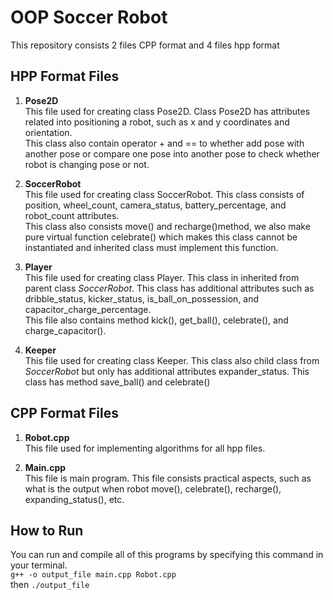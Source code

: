 # OOP Soccer Robot

This repository consists 2 files CPP format and 4 files hpp format

## HPP Format Files

1. **Pose2D** <br>
   This file used for creating class Pose2D.
   Class Pose2D has attributes related into positioning a robot, such as x and y coordinates and orientation. <br>
   This class also contain operator + and == to whether add pose with another pose or compare one pose into another pose to check whether robot is changing pose or not. <br>

2. **SoccerRobot** <br>
   This file used for creating class SoccerRobot. This class consists of position, wheel_count, camera_status, battery_percentage, and robot_count attributes. <br>
   This class also consists move() and recharge()method, we also make pure virtual function celebrate() which makes this class cannot be instantiated and inherited class must implement this function. <br>

3. **Player** <br>
   This file used for creating class Player. This class in inherited from parent class _SoccerRobot_. This class has additional attributes such as dribble_status, kicker_status, is_ball_on_possession, and capacitor_charge_percentage. <br>
   This file also contains method kick(), get_ball(), celebrate(), and charge_capacitor(). <br>

4. **Keeper** <br>
   This file used for creating class Keeper. This class also child class from _SoccerRobot_ but only has additional attributes expander_status.
   This class has method save_ball() and celebrate() <br>

## CPP Format Files

1. **Robot.cpp** <br>
   This file used for implementing algorithms for all hpp files. <br>

2. **Main.cpp** <br>
   This file is main program. This file consists practical aspects, such as what is the output when robot move(), celebrate(), recharge(), expanding_status(), etc. <br>

## How to Run <br>

You can run and compile all of this programs by specifying this command in your terminal. <br>
`g++ -o output_file main.cpp Robot.cpp` <br>
then `./output_file`
